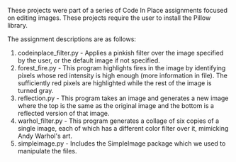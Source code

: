 These projects were part of a series of Code In Place assignments focused on editing images. These projects require the user to install the Pillow library.

The assignment descriptions are as follows:
1. codeinplace_filter.py - Applies a pinkish filter over the image specified by the user, or the default image if not specified.
2. forest_fire.py - This program highlights fires in the image by identifying pixels whose red intensity is high enough (more information in file). The sufficiently red pixels are highlighted while the rest of the image is turned gray.
3. reflection.py - This program takes an image and generates a new image where the top is the same as the original image and the bottom is a reflected version of that image.
4. warhol_filter.py - This program generates a collage of six copies of a single image, each of which has a different color filter over it, mimicking Andy Warhol's art.
5. simpleimage.py - Includes the SimpleImage package which we used to manipulate the files.
